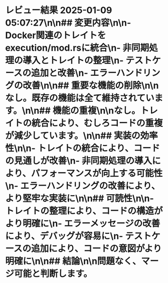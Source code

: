 # レビュー結果 2025-01-09 05:07:27\n\n## 変更内容\n\n- Docker関連のトレイトをexecution/mod.rsに統合\n- 非同期処理の導入とトレイトの整理\n- テストケースの追加と改善\n- エラーハンドリングの改善\n\n## 重要な機能の削除\n\nなし。既存の機能は全て維持されています。\n\n## 機能の重複\n\nなし。トレイトの統合により、むしろコードの重複が減少しています。\n\n## 実装の効率性\n\n- トレイトの統合により、コードの見通しが改善\n- 非同期処理の導入により、パフォーマンスが向上する可能性\n- エラーハンドリングの改善により、より堅牢な実装に\n\n## 可読性\n\n- トレイトの整理により、コードの構造がより明確に\n- エラーメッセージの改善により、デバッグが容易に\n- テストケースの追加により、コードの意図がより明確に\n\n## 結論\n\n問題なく、マージ可能と判断します。
